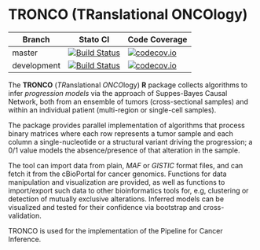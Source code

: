 TRONCO (TRanslational ONCOlogy)
===============================

| Branch              | Stato CI      |  Code Coverage  |
|---------------------|---------------|-----------------|
| master | [![Build Status](https://travis-ci.org/BIMIB-DISCo/TRONCO.svg?branch=master)](https://travis-ci.org/BIMIB-DISCo/TRONCO) |  [![codecov.io](https://codecov.io/github/BIMIB-DISCo/TRONCO/coverage.svg?branch=master)](https://codecov.io/github/BIMIB-DISCo/TRONCO?branch=master) |
| development | [![Build Status](https://travis-ci.org/BIMIB-DISCo/TRONCO.svg?branch=development)](https://travis-ci.org/BIMIB-DISCo/TRONCO) |  [![codecov.io](https://codecov.io/github/BIMIB-DISCo/TRONCO/coverage.svg?branch=development)](https://codecov.io/github/BIMIB-DISCo/TRONCO?branch=development) |


The **TRONCO** (*TR*anslational *ONCO*logy) **R** package collects algorithms to infer *progression models* via the approach of Suppes-Bayes Causal Network, both from an ensemble of tumors (cross-sectional samples) and within an individual patient (multi-region or single-cell samples). 

The package provides parallel implementation of algorithms that process binary matrices where each row represents a tumor sample and each column a single-nucleotide or a structural variant driving the  progression; a 0/1 value models the absence/presence of that alteration in the sample. 

The tool can import data from plain, *MAF* or *GISTIC* format files, and can fetch it from the cBioPortal for cancer genomics. Functions for  data manipulation and visualization are provided, as well as functions to import/export such data to other bioinformatics  tools for, e.g, 
clustering or detection of mutually exclusive alterations. Inferred models can be visualized and tested for their confidence via bootstrap and cross-validation.

TRONCO is used for  the implementation of the Pipeline for Cancer Inference.
